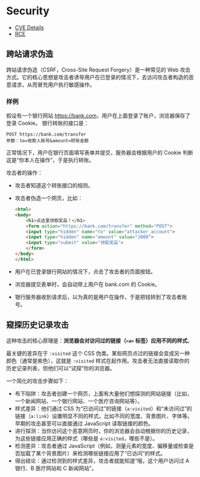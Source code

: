 # Security

- [CVE Details](https://www.cvedetails.com/)
- [RCE](https://en.wikipedia.org/wiki/Arbitrary_code_execution)

## 跨站请求伪造

跨站请求伪造（CSRF，Cross-Site Request Forgery）是一种常见的 Web 攻击方式。它的核心思想是攻击者诱导用户在已登录的情况下，去访问攻击者构造的恶意请求，从而冒充用户执行敏感操作。

### 样例

假设有一个银行网站 <https://bank.com>，用户在上面登录了账户，浏览器保存了登录 Cookie。
银行转账的接口是：

```nginx
POST https://bank.com/transfer
参数：to=收款人账号&amount=转账金额
```

正常情况下，用户在银行页面填写表单并提交，服务器会根据用户的 Cookie 判断这是“你本人在操作”，于是执行转账。

攻击者的操作：

- 攻击者知道这个转账接口的规则。
- 攻击者伪造一个网页，比如：

    ```html
    <html>
    <body>
        <h1>点这里领取奖品！</h1>
        <form action="https://bank.com/transfer" method="POST">
        <input type="hidden" name="to" value="attacker_account">
        <input type="hidden" name="amount" value="1000">
        <input type="submit" value="领取奖品">
        </form>
    </body>
    </html>
    ```

- 用户在已登录银行网站的情况下，点击了攻击者的页面按钮。
- 浏览器提交表单时，会自动带上用户在 bank.com 的 Cookie。
- 银行服务器收到请求后，以为真的是用户在操作，于是把钱转到了攻击者账号。

## 窥探历史记录攻击

这种攻击的核心原理是：**浏览器会对访问过的链接（`<a>` 标签）应用不同的样式**。

最关键的差异在于 `:visited` 这个 CSS 伪类。某些网页点过的链接会变成另一种颜色（通常是紫色），这就是 `:visited` 样式在起作用。攻击者无法直接读取你的历史记录列表，但他们可以“试探”你的浏览器。

一个简化的攻击步骤如下：

- 布下陷阱：攻击者创建一个网页，上面有大量他们想探测的网站链接（比如，一个新闻网站、一个银行网站、一个医疗咨询网站等）。
- 样式差异：他们通过 CSS 为“已访问过”的链接（`a:visited`）和“未访问过”的链接（`a:link`）设置明显不同的样式，比如不同的宽度、背景图片、字体等。早期的攻击甚至可以直接通过 JavaScript 读取链接的颜色。
- 进行探测：当你访问这个恶意网页时，你的浏览器会自动根据你的历史记录，为这些链接应用正确的样式（哪些是 `a:visited`，哪些不是）。
- 检测差异：攻击者通过 JavaScript（例如，测量元素的宽度、偏移量或检查是否加载了某个背景图片）来检测哪些链接应用了“已访问”的样式。
- 得出结论：通过检测到的样式差异，攻击者就能知道“哦，这个用户访问过 A 银行、B 医疗网站和 C 新闻网站”。
